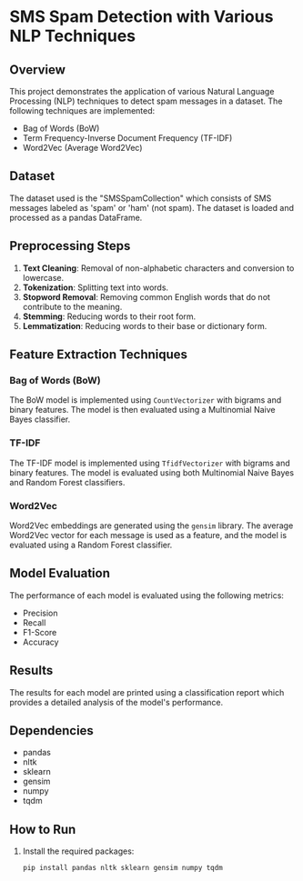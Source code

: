 # SMS Spam Detection with Various NLP Techniques

## Overview

This project demonstrates the application of various Natural Language Processing (NLP) techniques to detect spam messages in a dataset. The following techniques are implemented:

- Bag of Words (BoW)
- Term Frequency-Inverse Document Frequency (TF-IDF)
- Word2Vec (Average Word2Vec)

## Dataset

The dataset used is the "SMSSpamCollection" which consists of SMS messages labeled as 'spam' or 'ham' (not spam). The dataset is loaded and processed as a pandas DataFrame.

## Preprocessing Steps

1. **Text Cleaning**: Removal of non-alphabetic characters and conversion to lowercase.
2. **Tokenization**: Splitting text into words.
3. **Stopword Removal**: Removing common English words that do not contribute to the meaning.
4. **Stemming**: Reducing words to their root form.
5. **Lemmatization**: Reducing words to their base or dictionary form.

## Feature Extraction Techniques

### Bag of Words (BoW)

The BoW model is implemented using `CountVectorizer` with bigrams and binary features. The model is then evaluated using a Multinomial Naive Bayes classifier.

### TF-IDF

The TF-IDF model is implemented using `TfidfVectorizer` with bigrams and binary features. The model is evaluated using both Multinomial Naive Bayes and Random Forest classifiers.

### Word2Vec

Word2Vec embeddings are generated using the `gensim` library. The average Word2Vec vector for each message is used as a feature, and the model is evaluated using a Random Forest classifier.

## Model Evaluation

The performance of each model is evaluated using the following metrics:
- Precision
- Recall
- F1-Score
- Accuracy

## Results

The results for each model are printed using a classification report which provides a detailed analysis of the model's performance.

## Dependencies

- pandas
- nltk
- sklearn
- gensim
- numpy
- tqdm

## How to Run

1. Install the required packages:
   ```bash
   pip install pandas nltk sklearn gensim numpy tqdm

